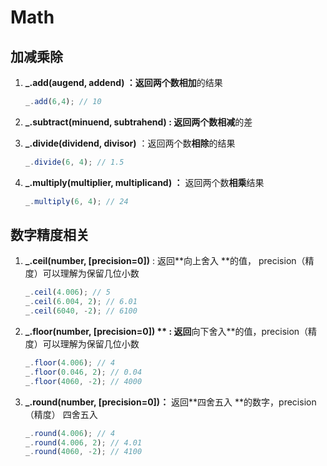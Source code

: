 # Math

## 加减乘除

1. **_.add(augend,  addend) **：返回两个数**相加**的结果

   ```javascript
   _.add(6,4); // 10
   ```

2. **_.subtract(minuend, subtrahend) **: 返回两个数**相减**的差

3. **_.divide(dividend, divisor)** ：返回两个数**相除**的结果

   ```javascript
   _.divide(6, 4); // 1.5
   ```

4. **_.multiply(multiplier, multiplicand) ：** 返回两个数**相乘**结果

   ```javascript
   _.multiply(6, 4); // 24
   ```

## 数字精度相关

1. **_.ceil(number, [precision=0])** : 返回**向上舍入 **的值， precision（精度）可以理解为保留几位小数

   ```javascript
   _.ceil(4.006); // 5
   _.ceil(6.004, 2); // 6.01
   _.ceil(6040, -2); // 6100
   ```

2. **_.floor(number, [precision=0]) ** : 返回**向下舍入**的值，precision（精度）可以理解为保留几位小数

   ```javascript
   _.floor(4.006); // 4
   _.floor(0.046, 2); // 0.04
   _.floor(4060, -2); // 4000
   ```

3. **_.round(number, [precision=0])：** 返回**四舍五入 **的数字，precision（精度） 四舍五入

   ```javascript
   _.round(4.006); // 4
   _.round(4.006, 2); // 4.01
   _.round(4060, -2); // 4100
   ```

   